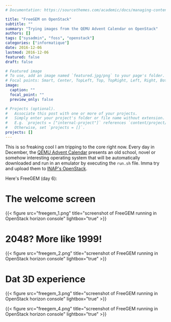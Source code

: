 ```yaml
---
# Documentation: https://sourcethemes.com/academic/docs/managing-content/

title: "FreeGEM on OpenStack"
subtitle: ""
summary: "Trying images from the QEMU Advent Calendar on OpenStack"
authors: []
tags: ["sysadmin", "foss", "openstack"]
categories: ["informatique"]
date: 2016-12-06
lastmod: 2016-12-06
featured: false
draft: false

# Featured image
# To use, add an image named `featured.jpg/png` to your page's folder.
# Focal points: Smart, Center, TopLeft, Top, TopRight, Left, Right, BottomLeft, Bottom, BottomRight.
image:
  caption: ""
  focal_point: ""
  preview_only: false

# Projects (optional).
#   Associate this post with one or more of your projects.
#   Simply enter your project's folder or file name without extension.
#   E.g. `projects = ["internal-project"]` references `content/project/deep-learning/index.md`.
#   Otherwise, set `projects = []`.
projects: []
---
```


This is so freaking cool I am tripping to the core right now.
Every day in December, the [QEMU Advent Calendar](http://www.qemu-advent-calendar.org/2016/)
presents an old school, novel or somehow interesting operating system
that will be automatically downloaded and run in an emulator
by executing the `run.sh` file.
Imma try and upload them to [INAP's OpenStack](http://www.internap.com/cloud/public-cloud/).

Here's FreeGEM (day 6):

# The welcome screen

{{< figure src="freegem_1.png" title="screenshot of FreeGEM running in OpenStack horizon console" lightbox="true" >}}


# 2048? More like 1999!

{{< figure src="freegem_2.png" title="screenshot of FreeGEM running in OpenStack horizon console" lightbox="true" >}}


# Dat 3D experience

{{< figure src="freegem_3.png" title="screenshot of FreeGEM running in OpenStack horizon console" lightbox="true" >}}

{{< figure src="freegem_4.png" title="screenshot of FreeGEM running in OpenStack horizon console" lightbox="true" >}}
